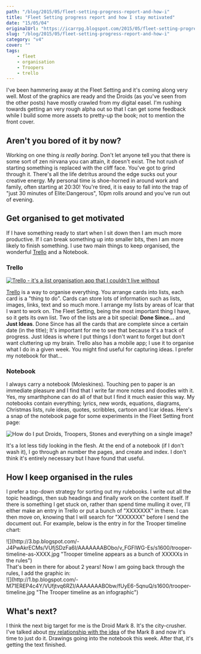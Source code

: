 ```yaml
---
path: "/blog/2015/05/fleet-setting-progress-report-and-how-i"
title: "Fleet Setting progress report and how I stay motivated"
date: "15/05/04"
originalUrl: "https://icarrpg.blogspot.com/2015/05/fleet-setting-progress-report-and-how-i.html"
slug: "/blog/2015/05/fleet-setting-progress-report-and-how-i"
category: "v4"
cover: ""
tags:
    - fleet
    - organisation
    - Troopers
    - trello
---
```

I've been hammering away at the Fleet Setting and it's coming along very well. Most of the graphics are ready and the Droids (as you've seen from the other posts) have mostly crawled from my digital easel. I'm rushing towards getting an very rough alpha out so that I can get some feedback while I build some more assets to pretty-up the book; not to mention the front cover.  

## Aren't you bored of it by now?

Working on one thing *is really boring*. Don't let anyone tell you that there is some sort of zen nirvana you can attain, it doesn't exist. The hot rush of starting something is replaced with the cliff face. You've got to grind through it. There's all the life detritus around the edge sucks out your creative energy. My personal time is shoe-horned in around work and family, often starting at 20:30! You're tired, it is easy to fall into the trap of "just 30 minutes of Elite:Dangerous", 10pm rolls around and you've run out of evening.  

## Get organised to get motivated

If I have something ready to start when I sit down then I am much more productive. If I can break something up into smaller bits, then I am more likely to finish something. I use two main things to keep organised, the wonderful [Trello](https://trello.com/b/46BJhlX1/icar-the-sci-fi-rpg-www-icar-co-uk) and a Notebook.  

### Trello

[![](http://3.bp.blogspot.com/-26CZjzXvfcU/VUfdHAv4dVI/AAAAAAABObQ/yGbiQMZ1fEY/s1600/trello-example.png "Trello - it's a list organisation app that I couldn't live without")](https://trello.com/b/46BJhlX1/icar-the-sci-fi-rpg-www-icar-co-uk)  

[Trello](https://trello.com/b/46BJhlX1/icar-the-sci-fi-rpg-www-icar-co-uk) is a way to organise everything. You arrange cards into lists, each card is a "thing to do". Cards can store lots of information such as lists, images, links, text and so much more. I arrange my lists by areas of Icar that I want to work on. The Fleet Setting, being the most important thing I have, so it gets its own list. Two of the lists are a bit special: **Done Since...** and **Just Ideas**. Done Since has all the cards that are complete since a certain date (in the title); It's important for me to see that because it's a track of progress. Just Ideas is where I put things I don't want to forget but don't want cluttering up my brain. Trello also has a mobile app; I use it to organise what I do in a given week. You might find useful for capturing ideas. I prefer my notebook for that...  

### Notebook

I always carry a notebook (Moleskines). Touching pen to paper is an immediate pleasure and I find that I write far more notes and doodles with it. Yes, my smarthphone can do all of that but I find it much easier this way. My notebooks contain everything; lyrics, new words, equations, diagrams, Christmas lists, rule ideas, quotes, scribbles, cartoon and Icar ideas. Here's a snap of the notebook page for some experiments in the Fleet Setting front page:  

![](http://2.bp.blogspot.com/-2UV2Fy9pv2c/VUfhNunNkzI/AAAAAAABObc/hTnw6vShdJ8/s1600/notebook-fleet-cover.jpg "How do I put Droids, Troopers, Stones and everything on a single image?")  

It's a lot less tidy looking in the flesh. At the end of a notebook (if I don't wash it), I go through an number the pages, and create and index. I don't think it's entirely necessary but I have found that useful. 

## How I keep organised in the rules

I prefer a top-down strategy for sorting out my rulebooks. I write out all the topic headings, then sub headings and finally work on the content itself. If there is something I get stuck on, rather than spend time mulling it over, I'll either make an entry in Trello or put a bunch of "XXXXXXX" in there. I can then move on, knowing that I will search for "XXXXXXX" before I send the document out. For example, below is the entry in for the Trooper timeline chart:  

<div style="margin:0 auto">![](http://3.bp.blogspot.com/-J4PwAkrECMs/VUfjSDzFa6I/AAAAAAABObo/v_FGFlWG-Es/s1600/trooper-timeline-as-XXXX.jpg "Trooper timeline appears as a bunch of XXXXXs in the rules")</div>  
That's been in there for about 2 years! Now I am going back through the rules, I add the graphic in:  

<div style="margin:0 auto">![](http://1.bp.blogspot.com/-M71EREP4c4Y/VUfjtvq6RZI/AAAAAAABObw/fUyE6-5qnuQ/s1600/trooper-timeline.jpg "The Trooper timeline as an infographic")</div> 

## What's next?

I think the next big target for me is the Droid Mark 8. It's the city-crusher. I've talked about [my relationship with the idea](http://www.1km1kt.net/forum/viewtopic.php?f=11&t=6130) of the Mark 8 and now it's time to just do it. Drawings going into the notebook this week. After that, it's getting the text finished.